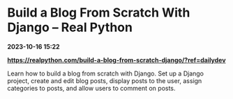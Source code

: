 # Build a Blog From Scratch With Django – Real Python

**2023-10-16 15:22**

**https://realpython.com/build-a-blog-from-scratch-django/?ref=dailydev**

Learn how to build a blog from scratch with Django. Set up a Django project, create and edit blog posts, display posts to the user, assign categories to posts, and allow users to comment on posts.